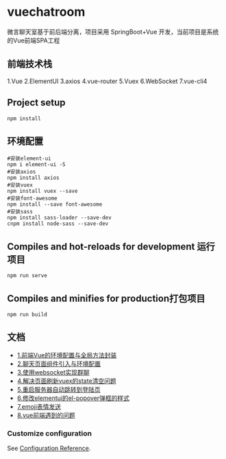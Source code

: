 # vuechatroom
微言聊天室基于前后端分离，项目采用 SpringBoot+Vue 开发，当前项目是系统的Vue前端SPA工程
## 前端技术栈
1.Vue
2.ElementUI
3.axios
4.vue-router
5.Vuex
6.WebSocket
7.vue-cli4

## Project setup
```
npm install
```

## 环境配置
```
#安装element-ui
npm i element-ui -S  
#安装axios
npm install axios
#安装vuex
npm install vuex --save
#安装font-awesome
npm install --save font-awesome
#安装sass
npm install sass-loader --save-dev
cnpm install node-sass --save-dev
```

## Compiles and hot-reloads for development 运行项目
```
npm run serve
```

## Compiles and minifies for production打包项目
```
npm run build
```

## 文档 

- [1.前端Vue的环境配置与全局方法封装](1.前端Vue的环境配置与全局方法封装)  
- [2.聊天页面组件引入与环境配置](2.聊天页面组件引入与环境配置)  
- [3.使用websocket实现群聊](3.使用websocket实现群聊)  
- [ 4.解决页面刷新vuex的state清空问题]( 4.解决页面刷新vuex的state清空问题)  
- [5.重启服务器自动跳转到登陆页](5.重启服务器自动跳转到登陆页)  
- [6.修改elementui的el-popover弹框的样式](6.修改elementui的el-popover弹框的样式)  
- [7.emoji表情发送](7.emoji表情发送)  
- [8.vue前端遇到的问题](8.vue前端遇到的问题)  

### Customize configuration
See [Configuration Reference](https://cli.vuejs.org/config/).


